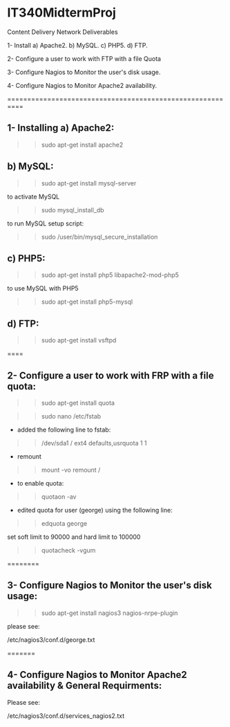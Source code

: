 # IT340MidtermProj
Content Delivery Network Deliverables 

1- Install  a) Apache2.
            b) MySQL.
            c) PHP5.
            d) FTP.

2- Configure a user to work with FTP with a file Quota

3- Configure Nagios to Monitor the user's disk usage.

4- Configure Nagios to Monitor Apache2 availability.

==========================================================

1- Installing  a) Apache2:
-
>> sudo apt-get install apache2


b) MySQL:
-
>> sudo apt-get install mysql-server

to activate MySQL

>> sudo mysql_install_db

to run MySQL setup script:

>> sudo /user/bin/mysql_secure_installation


c) PHP5:
-
>> sudo apt-get install php5 libapache2-mod-php5

to use MySQL with PHP5

>> sudo apt-get install php5-mysql


d) FTP: 
-
>> sudo apt-get install vsftpd


====

2- Configure a user to work with FRP with a file quota:
-
>> sudo apt-get install quota

>> sudo nano /etc/fstab

- added the following line to fstab:

>> /dev/sda1 / ext4 defaults,usrquota 1 1

- remount

>> mount -vo remount /

- to enable quota:

>> quotaon -av

- edited quota for user (george) using the following line:

>> edquota george

set soft limit to 90000 and hard limit to 100000

>>quotacheck -vgum


========

3- Configure Nagios to Monitor the user's disk usage:
-
>> sudo apt-get install nagios3 nagios-nrpe-plugin

please see: 

/etc/nagios3/conf.d/george.txt

=======

4- Configure Nagios to Monitor Apache2 availability & General Requirments:
-
Please see: 

/etc/nagios3/conf.d/services_nagios2.txt

